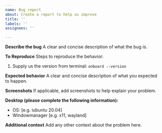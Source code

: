 ```yaml
---
name: Bug report
about: Create a report to help us improve
title: ''
labels: ''
assignees: ''

---
```


**Describe the bug**
A clear and concise description of what the bug is.

**To Reproduce**
Steps to reproduce the behavior:
1. Supply us the version from terminal: `onboard --version`

**Expected behavior**
A clear and concise description of what you expected to happen.

**Screenshots**
If applicable, add screenshots to help explain your problem.

**Desktop (please complete the following information):**
 - OS: [e.g. iubuntu 20.04]
 - Windowmanager [e.g. x11, wayland]

**Additional context**
Add any other context about the problem here.
